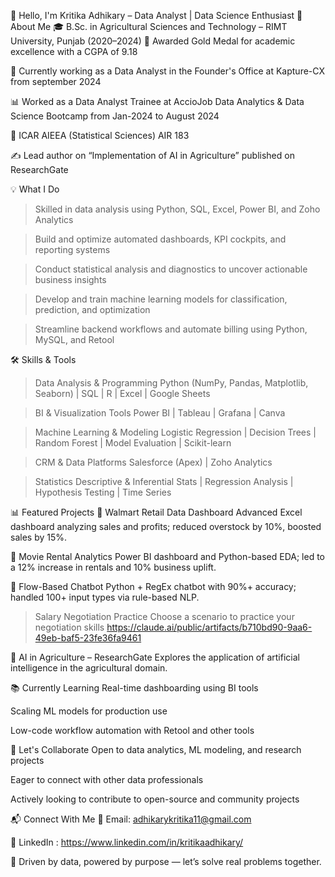 👋 Hello, I'm Kritika Adhikary – Data Analyst | Data Science Enthusiast
📌 About Me
🎓 B.Sc. in Agricultural Sciences and Technology – RIMT University, Punjab (2020–2024)
🥇 Awarded Gold Medal for academic excellence with a CGPA of 9.18

💼 Currently working as a Data Analyst in the Founder's Office at Kapture-CX from september 2024

📊 Worked as a Data Analyst Trainee at AccioJob Data Analytics & Data Science Bootcamp from  Jan-2024 to August 2024

🔬 ICAR AIEEA (Statistical Sciences) AIR 183

✍️ Lead author on “Implementation of AI in Agriculture” published on ResearchGate

💡 What I Do
> Skilled in data analysis using Python, SQL, Excel, Power BI, and Zoho Analytics

> Build and optimize automated dashboards, KPI cockpits, and reporting systems

> Conduct statistical analysis and diagnostics to uncover actionable business insights

> Develop and train machine learning models for classification, prediction, and optimization

> Streamline backend workflows and automate billing using Python, MySQL, and Retool

🛠 Skills & Tools
> Data Analysis & Programming
Python (NumPy, Pandas, Matplotlib, Seaborn) | SQL | R | Excel | Google Sheets

> BI & Visualization Tools
Power BI | Tableau | Grafana | Canva

> Machine Learning & Modeling
Logistic Regression | Decision Trees | Random Forest | Model Evaluation | Scikit-learn

> CRM & Data Platforms
Salesforce (Apex) | Zoho Analytics

> Statistics
Descriptive & Inferential Stats | Regression Analysis | Hypothesis Testing | Time Series

📊 Featured Projects
🔹 Walmart Retail Data Dashboard
Advanced Excel dashboard analyzing sales and profits; reduced overstock by 10%, boosted sales by 15%.

🔹 Movie Rental Analytics
Power BI dashboard and Python-based EDA; led to a 12% increase in rentals and 10% business uplift.

🔹 Flow-Based Chatbot
Python + RegEx chatbot with 90%+ accuracy; handled 100+ input types via rule-based NLP.

> Salary Negotiation Practice
Choose a scenario to practice your negotiation skills
https://claude.ai/public/artifacts/b710bd90-9aa6-49eb-baf5-23fe36fa9461

🔬 AI in Agriculture – ResearchGate
Explores the application of artificial intelligence in the agricultural domain.

📚 Currently Learning
Real-time dashboarding using BI tools

Scaling ML models for production use

Low-code workflow automation with Retool and other tools

🤝 Let's Collaborate
Open to data analytics, ML modeling, and research projects

Eager to connect with other data professionals

Actively looking to contribute to open-source and community projects

📬 Connect With Me
📧 Email: adhikarykritika11@gmail.com

🔗 LinkedIn : https://www.linkedin.com/in/kritikaadhikary/


🚀 Driven by data, powered by purpose — let’s solve real problems together.
